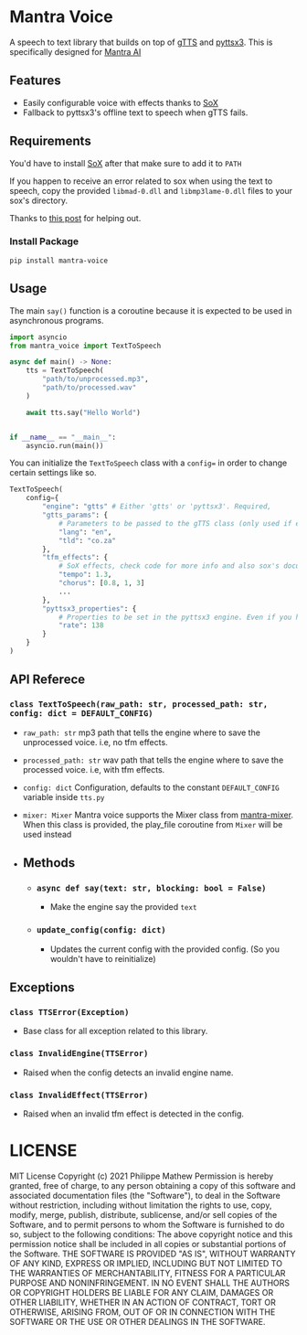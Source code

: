 # Mantra Voice
A speech to text library that builds on top of [gTTS](https://pypi.org/project/gTTS/) and [pyttsx3](https://pypi.org/project/pyttsx3/). This is specifically designed for [Mantra AI](https://github.com/bossauh/mantra-ai)

## Features
- Easily configurable voice with effects thanks to [SoX](http://sox.sourceforge.net/)
- Fallback to pyttsx3's offline text to speech when gTTS fails.

## Requirements
You'd have to install [SoX](http://sox.sourceforge.net/) after that make sure to add it to `PATH`

If you happen to receive an error related to sox when using the text to speech, copy the provided `libmad-0.dll` and `libmp3lame-0.dll` files to your sox's directory.

Thanks to [this post](https://stackoverflow.com/questions/3537155/sox-fail-util-unable-to-load-mad-decoder-library-libmad-function-mad-stream) for helping out.


### Install Package
```
pip install mantra-voice
```

## Usage
The main `say()` function is a coroutine because it is expected to be used in asynchronous programs.
```py
import asyncio
from mantra_voice import TextToSpeech

async def main() -> None:
    tts = TextToSpeech(
        "path/to/unprocessed.mp3",
        "path/to/processed.wav"
    )

    await tts.say("Hello World")


if __name__ == "__main__":
    asyncio.run(main())
```

You can initialize the `TextToSpeech` class with a `config=` in order to change certain settings like so.
```py
TextToSpeech(
    config={
        "engine": "gtts" # Either 'gtts' or 'pyttsx3'. Required,
        "gtts_params": {
            # Parameters to be passed to the gTTS class (only used if engine == "gtts")
            "lang": "en",
            "tld": "co.za"
        },
        "tfm_effects": {
            # SoX effects, check code for more info and also sox's documentation.
            "tempo": 1.3,
            "chorus": [0.8, 1, 3]
            ...
        },
        "pyttsx3_properties": {
            # Properties to be set in the pyttsx3 engine. Even if you have the gtts engine, you might still want to configure this since the say() coroutine will fallback to pyttsx3 if gtts didn't work. i.e, no internet connection
            "rate": 138
        }
    }
)
```

## API Referece
### `class TextToSpeech(raw_path: str, processed_path: str, config: dict = DEFAULT_CONFIG)`
- `raw_path: str` mp3 path that tells the engine where to save the unprocessed voice. i.e, no tfm effects.
- `processed_path: str` wav path that tells the engine where to save the processed voice. i.e, with tfm effects.
- `config: dict` Configuration, defaults to the constant `DEFAULT_CONFIG` variable inside `tts.py`
- `mixer: Mixer` Mantra voice supports the Mixer class from [mantra-mixer](https://github.com/bossauh/mantra-mixer). When this class is provided, the play_file coroutine from `Mixer` will be used instead

- ## Methods
    - ### `async def say(text: str, blocking: bool = False)`
        - Make the engine say the provided `text`
    - ### `update_config(config: dict)`
        - Updates the current config with the provided config. (So you wouldn't have to reinitialize)

## Exceptions
### `class TTSError(Exception)`
- Base class for all exception related to this library.
### `class InvalidEngine(TTSError)`
- Raised when the config detects an invalid engine name.
### `class InvalidEffect(TTSError)`
- Raised when an invalid tfm effect is detected in the config.

# LICENSE
MIT License
Copyright (c) 2021 Philippe Mathew
Permission is hereby granted, free of charge, to any person obtaining a copy
of this software and associated documentation files (the "Software"), to deal
in the Software without restriction, including without limitation the rights
to use, copy, modify, merge, publish, distribute, sublicense, and/or sell
copies of the Software, and to permit persons to whom the Software is
furnished to do so, subject to the following conditions:
The above copyright notice and this permission notice shall be included in all
copies or substantial portions of the Software.
THE SOFTWARE IS PROVIDED "AS IS", WITHOUT WARRANTY OF ANY KIND, EXPRESS OR
IMPLIED, INCLUDING BUT NOT LIMITED TO THE WARRANTIES OF MERCHANTABILITY,
FITNESS FOR A PARTICULAR PURPOSE AND NONINFRINGEMENT. IN NO EVENT SHALL THE
AUTHORS OR COPYRIGHT HOLDERS BE LIABLE FOR ANY CLAIM, DAMAGES OR OTHER
LIABILITY, WHETHER IN AN ACTION OF CONTRACT, TORT OR OTHERWISE, ARISING FROM,
OUT OF OR IN CONNECTION WITH THE SOFTWARE OR THE USE OR OTHER DEALINGS IN THE
SOFTWARE.
